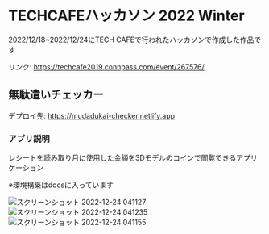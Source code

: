 # TECHCAFEハッカソン 2022 Winter

2022/12/18~2022/12/24にTECH CAFEで行われたハッカソンで作成した作品です

リンク: https://techcafe2019.connpass.com/event/267576/

## 無駄遣いチェッカー

デプロイ先: https://mudadukai-checker.netlify.app

### アプリ説明
レシートを読み取り月に使用した金額を3Dモデルのコインで閲覧できるアプリケーション

※環境構築はdocsに入っています

![スクリーンショット 2022-12-24 041127](https://user-images.githubusercontent.com/83369665/209396118-d8b9c3bf-7e45-48db-acec-c476e7ea8ef0.png)
![スクリーンショット 2022-12-24 041235](https://user-images.githubusercontent.com/83369665/209396126-e0643c46-be16-417c-83ff-04dd462b43cf.png)
![スクリーンショット 2022-12-24 041155](https://user-images.githubusercontent.com/83369665/209396133-874f7c5b-b780-42a0-b429-d161ff5cd27f.png)
